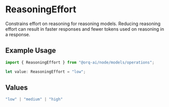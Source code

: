 # ReasoningEffort

Constrains effort on reasoning for reasoning models. Reducing reasoning effort can result in faster responses and fewer tokens used on reasoning in a response.

## Example Usage

```typescript
import { ReasoningEffort } from "@orq-ai/node/models/operations";

let value: ReasoningEffort = "low";
```

## Values

```typescript
"low" | "medium" | "high"
```